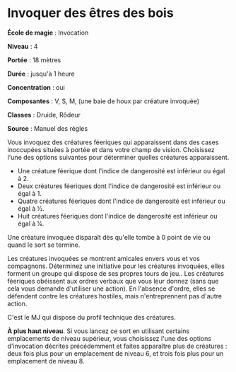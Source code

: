 # Invoquer des êtres des bois

**École de magie** : Invocation

**Niveau** : 4

**Portée** : 18 mètres

**Durée** : jusqu'à 1 heure

**Concentration** : oui

**Composantes** : V, S, M, (une baie de houx par créature invoquée)

**Classes** : Druide, Rôdeur

**Source** : Manuel des règles

Vous invoquez des créatures féeriques qui apparaissent dans des cases inoccupées situées à portée et dans votre champ de vision. Choisissez l'une des options suivantes pour déterminer quelles créatures apparaissent.
* Une créature féerique dont l'indice de dangerosité est inférieur ou égal à 2.
* Deux créatures féeriques dont l'indice de dangerosité est inférieur ou égal à 1.
* Quatre créatures féeriques dont l'indice de dangerosité est inférieur ou égal à 1⁄2.
* Huit créatures féeriques dont l'indice de dangerosité est inférieur ou égal à 1⁄4.

Une créature invoquée disparaît dès qu'elle tombe à 0 point de vie ou quand le sort se termine.

Les créatures invoquées se montrent amicales envers vous et vos compagnons. Déterminez une initiative pour les créatures invoquées, elles forment un groupe qui dispose de ses propres tours de jeu.. Les créatures féeriques obéissent aux ordres verbaux que vous leur donnez (sans que cela vous demande d'utiliser une action). En l'absence d'ordre, elles se défendent contre les créatures hostiles, mais n'entreprennent pas d'autre action.

C'est le MJ qui dispose du profil technique des créatures.

**À plus haut niveau**. Si vous lancez ce sort en utilisant certains emplacements de niveau supérieur, vous choisissez l'une des options d'invocation décrites précédemment et faites apparaître plus de créatures : deux fois plus pour un emplacement de niveau 6, et trois fois plus pour un emplacement de niveau 8.
